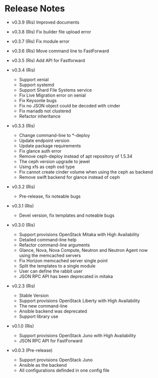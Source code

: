 # Release Notes

* v0.3.9 (Ris)
  Improved documents
  
* v0.3.8 (Ris)
  Fix builder file upload error

* v0.3.7 (Ris)
  Fix module error

* v0.3.6 (Ris)
  Move command line to FastForward

* v0.3.5 (Ris)
  Add API for Fastforward

* v0.3.4 (Ris)
  * Support xenial
  * Support systemd
  * Support Shard File Systems service
  * Fix Live Migration error on xenial
  * Fix Keysonte bugs
  * Fix no JSON object could be decoded with cinder
  * Fix mariadb not clustered
  * Refactor inheritance

* v0.3.3 (Ris)
  * Change command-line to *-deploy
  * Update endpoint version
  * Update package requirements
  * Fix glance auth error
  * Remove ceph-deploy instead of apt repository of 1.5.34
  * The ceph version upgrade to jewel
  * Using xfs as ceph osd type
  * Fix cannot create cinder volume when using the ceph as backend
  * Remove swift backend for glance instead of ceph

* v0.3.2 (Ris)
  * Pre-release, fix noteable bugs

* v0.3.1 (Ris)
  * Devel version, fix templates and noteable bugs

* v0.3.0 (Ris)
  * Support provisions OpenStack Mitaka with High Availability
  * Detailed command-line help
  * Refactor command-line arguments
  * Glance, Nova, Nova Compute, Neutron and Neutron Agent now using the memcached servers
  * Fix Horizon memcached server single point
  * Split the templates to a single module
  * User can define the rabbit user
  * JSON RPC API has been deprecated in mitaka

* v0.2.3 (Ris)
  * Stable Version
  * Support provisions OpenStack Liberty with High Availability
  * The new command-line
  * Ansible backend was deprecated
  * Support library use

* v0.1.0 (Ris)
  * Support provisions OpenStack Juno with High Availability
  * JSON RPC API for FastForward

* v0.0.3 (Pre-release)
  * Support provisions OpenStack Juno
  * Ansible as the backend
  * All configurations definded in one config file












